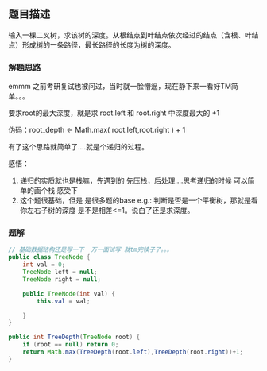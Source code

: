 ## 题目描述

输入一棵二叉树，求该树的深度。从根结点到叶结点依次经过的结点（含根、叶结点）形成树的一条路径，最长路径的长度为树的深度。

### 解题思路

emmm 之前考研复试也被问过，当时就一脸懵逼，现在静下来一看好TM简单。。。

要求root的最大深度，就是求  root.left  和 root.right 中深度最大的 +1

伪码：root_depth <- Math.max( root.left,root.right ) + 1

有了这个思路就简单了....就是个递归的过程。

感悟：

1. 递归的实质就也是栈嘛，先遇到的 先压栈，后处理....思考递归的时候 可以简单的画个栈  感受下
2. 这个题很基础，但是 是很多题的base  e.g.: 判断是否是一个平衡树，那就是看 你左右子树的深度 是不是相差<=1。说白了还是求深度。

### 题解

```java
// 基础数据结构还是写一下  万一面试写 就tm完犊子了。。。
public class TreeNode {
    int val = 0;
    TreeNode left = null;
    TreeNode right = null;

    public TreeNode(int val) {
        this.val = val;

    }
}

public int TreeDepth(TreeNode root) {
    if (root == null) return 0;
    return Math.max(TreeDepth(root.left),TreeDepth(root.right))+1;
}
```